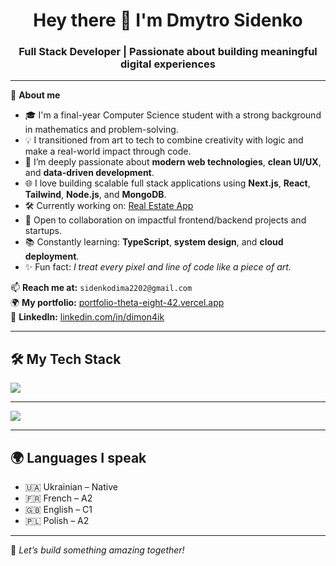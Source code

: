 <h1 align="center">Hey there 👋 I'm Dmytro Sidenko</h1>
<h3 align="center">Full Stack Developer | Passionate about building meaningful digital experiences</h3>

---

🚀 **About me**

- 🎓 I'm a final-year Computer Science student with a strong background in mathematics and problem-solving.
- 💡 I transitioned from art to tech to combine creativity with logic and make a real-world impact through code.
- 🧠 I’m deeply passionate about **modern web technologies**, **clean UI/UX**, and **data-driven development**.
- 🌐 I love building scalable full stack applications using **Next.js**, **React**, **Tailwind**, **Node.js**, and **MongoDB**.
- 🛠️ Currently working on: [Real Estate App](https://real-estate-coral-phi.vercel.app/)
- 🧪 Open to collaboration on impactful frontend/backend projects and startups.
- 📚 Constantly learning: **TypeScript**, **system design**, and **cloud deployment**.
- ✨ Fun fact: _I treat every pixel and line of code like a piece of art._

📫 **Reach me at:** `sidenkodima2202@gmail.com`  
🌍 **My portfolio:** [portfolio-theta-eight-42.vercel.app](https://portfolio-theta-eight-42.vercel.app)  
🔗 **LinkedIn:** [linkedin.com/in/dimon4ik](https://linkedin.com/in/dimon4ik)

---

<h2>🛠️ My Tech Stack</h2>

<p align="left">
  <img src="https://skillicons.dev/icons?i=html,css,sass,js,ts,react,nextjs,redux,tailwind,styledcomponents,nodejs,express,mongodb,vite,webpack,git,github,vscode,figma,postman,jira,slack" />
</p>

---

<div align="left">
  <img src="https://github-readme-stats.vercel.app/api/top-langs/?username=dimon2202&layout=compact&theme=tokyonight" />
</div>

---

<h2>🌍 Languages I speak</h2>

- 🇺🇦 Ukrainian – Native  
- 🇫🇷 French – A2  
- 🇬🇧 English – C1  
- 🇵🇱 Polish – A2

---

🔎 _Let’s build something amazing together!_
